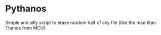# Pythanos
Simple and silly script to erase random half of any file (like the mad titan Thanos from MCU)
